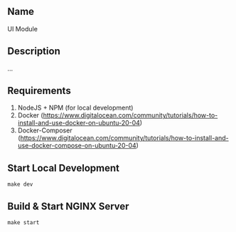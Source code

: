 ## Name
UI Module

## Description
...

## Requirements

1. NodeJS + NPM (for local development)
2. Docker (https://www.digitalocean.com/community/tutorials/how-to-install-and-use-docker-on-ubuntu-20-04)
3. Docker-Composer (https://www.digitalocean.com/community/tutorials/how-to-install-and-use-docker-compose-on-ubuntu-20-04)

## Start Local Development

```shell
make dev
```

## Build & Start NGINX Server

```shell
make start
```